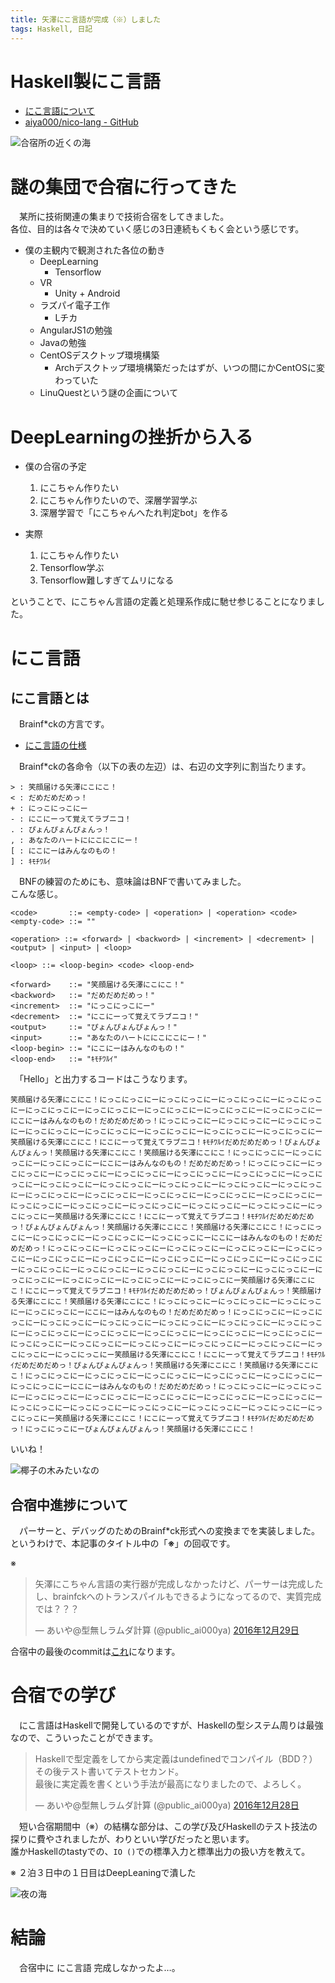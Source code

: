 ```yaml
---
title: 矢澤にこ言語が完成（※）しました
tags: Haskell, 日記
---
```


# Haskell製にこ言語

- [にこ言語について](#about-nico-lang)
- [aiya000/nico-lang - GitHub](https://github.com/aiya000/nico-lang)

![合宿所の近くの海](/2016-12-30-study_camp_with_nico_lang/sea.png)


# 謎の集団で合宿に行ってきた
　某所に技術関連の集まりで技術合宿をしてきました。  
各位、目的は各々で決めていく感じの3日連続もくもく会という感じです。

- 僕の主観内で観測された各位の動き
    - DeepLearning
        - Tensorflow
    - VR
        - Unity + Android
    - ラズパイ電子工作
        - Lチカ
    - AngularJS1の勉強
    - Javaの勉強
    - CentOSデスクトップ環境構築
        - Archデスクトップ環境構築だったはずが、いつの間にかCentOSに変わっていた
    - LinuQuestという謎の企画について


# DeepLearningの挫折から入る

- 僕の合宿の予定
    1. にこちゃん作りたい
    2. にこちゃん作りたいので、深層学習学ぶ
    3. 深層学習で「にこちゃんへたれ判定bot」を作る

- 実際
    1. にこちゃん作りたい
    2. Tensorflow学ぶ
    3. Tensorflow難しすぎてムリになる

ということで、にこちゃん言語の定義と処理系作成に馳せ参じることになりました。


# <a name="about-nico-lang">にこ言語</a>
## にこ言語とは
　Brainf\*ckの方言です。

- [にこ言語の仕様](https://github.com/aiya000/nico-lang/blob/master/BNF.md)

　Brainf\*ckの各命令（以下の表の左辺）は、右辺の文字列に割当たります。

```
> : 笑顔届ける矢澤にこにこ！
< : だめだめだめっ！
+ : にっこにっこにー
- : にこにーって覚えてラブニコ！
. : ぴょんぴょんぴょんっ！
, : あなたのハートににこにこにー！
[ : にこにーはみんなのもの！
] : ｷﾓﾁﾜﾙｲ
```

　BNFの練習のためにも、意味論はBNFで書いてみました。  
こんな感じ。

```bnf
<code>       ::= <empty-code> | <operation> | <operation> <code>
<empty-code> ::= ""

<operation> ::= <forward> | <backword> | <increment> | <decrement> | <output> | <input> | <loop>

<loop> ::= <loop-begin> <code> <loop-end>

<forward>    ::= "笑顔届ける矢澤にこにこ！"
<backword>   ::= "だめだめだめっ！"
<increment>  ::= "にっこにっこにー"
<decrement>  ::= "にこにーって覚えてラブニコ！"
<output>     ::= "ぴょんぴょんぴょんっ！"
<input>      ::= "あなたのハートににこにこにー！"
<loop-begin> ::= "にこにーはみんなのもの！"
<loop-end>   ::= "ｷﾓﾁﾜﾙｲ"
```

　「Hello」と出力するコードはこうなります。

```
笑顔届ける矢澤にこにこ！にっこにっこにーにっこにっこにーにっこにっこにーにっこにっこにーにっこにっこにーにっこにっこにーにっこにっこにーにっこにっこにーにっこにっこにーにこにーはみんなのもの！だめだめだめっ！にっこにっこにーにっこにっこにーにっこにっこにーにっこにっこにーにっこにっこにーにっこにっこにーにっこにっこにーにっこにっこにー笑顔届ける矢澤にこにこ！にこにーって覚えてラブニコ！ｷﾓﾁﾜﾙｲだめだめだめっ！ぴょんぴょんぴょんっ！笑顔届ける矢澤にこにこ！笑顔届ける矢澤にこにこ！にっこにっこにーにっこにっこにーにっこにっこにーにこにーはみんなのもの！だめだめだめっ！にっこにっこにーにっこにっこにーにっこにっこにーにっこにっこにーにっこにっこにーにっこにっこにーにっこにっこにーにっこにっこにーにっこにっこにーにっこにっこにーにっこにっこにーにっこにっこにーにっこにっこにーにっこにっこにーにっこにっこにーにっこにっこにーにっこにっこにーにっこにっこにーにっこにっこにーにっこにっこにーにっこにっこにーにっこにっこにーにっこにっこにー笑顔届ける矢澤にこにこ！にこにーって覚えてラブニコ！ｷﾓﾁﾜﾙｲだめだめだめっ！ぴょんぴょんぴょんっ！笑顔届ける矢澤にこにこ！笑顔届ける矢澤にこにこ！にっこにっこにーにっこにっこにーにっこにっこにーにっこにっこにーにこにーはみんなのもの！だめだめだめっ！にっこにっこにーにっこにっこにーにっこにっこにーにっこにっこにーにっこにっこにーにっこにっこにーにっこにっこにーにっこにっこにーにっこにっこにーにっこにっこにーにっこにっこにーにっこにっこにーにっこにっこにーにっこにっこにーにっこにっこにーにっこにっこにーにっこにっこにーにっこにっこにーにっこにっこにー笑顔届ける矢澤にこにこ！にこにーって覚えてラブニコ！ｷﾓﾁﾜﾙｲだめだめだめっ！ぴょんぴょんぴょんっ！笑顔届ける矢澤にこにこ！笑顔届ける矢澤にこにこ！にっこにっこにーにっこにっこにーにっこにっこにーにっこにっこにーにこにーはみんなのもの！だめだめだめっ！にっこにっこにーにっこにっこにーにっこにっこにーにっこにっこにーにっこにっこにーにっこにっこにーにっこにっこにーにっこにっこにーにっこにっこにーにっこにっこにーにっこにっこにーにっこにっこにーにっこにっこにーにっこにっこにーにっこにっこにーにっこにっこにーにっこにっこにーにっこにっこにーにっこにっこにー笑顔届ける矢澤にこにこ！にこにーって覚えてラブニコ！ｷﾓﾁﾜﾙｲだめだめだめっ！ぴょんぴょんぴょんっ！笑顔届ける矢澤にこにこ！笑顔届ける矢澤にこにこ！にっこにっこにーにっこにっこにーにっこにっこにーにっこにっこにーにっこにっこにーにっこにっこにーにこにーはみんなのもの！だめだめだめっ！にっこにっこにーにっこにっこにーにっこにっこにーにっこにっこにーにっこにっこにーにっこにっこにーにっこにっこにーにっこにっこにーにっこにっこにーにっこにっこにーにっこにっこにーにっこにっこにーにっこにっこにー笑顔届ける矢澤にこにこ！にこにーって覚えてラブニコ！ｷﾓﾁﾜﾙｲだめだめだめっ！にっこにっこにーぴょんぴょんぴょんっ！笑顔届ける矢澤にこにこ！
```

いいね！

![椰子の木みたいなの](/2016-12-30-study_camp_with_nico_lang/wood.png)


## 合宿中進捗について
　パーサーと、デバッグのためのBrainf\*ck形式への変換までを実装しました。  
というわけで、本記事のタイトル中の「**※**」の回収です。

※
<blockquote class="twitter-tweet" data-lang="ja"><p lang="ja" dir="ltr">矢澤にこちゃん言語の実行器が完成しなかったけど、パーサーは完成したし、brainfckへのトランスパイルもできるようになってるので、実質完成では？？？</p>&mdash; あいや@型無しラムダ計算 (@public_ai000ya) <a href="https://twitter.com/public_ai000ya/status/814308640714674176">2016年12月29日</a></blockquote>
<script async src="//platform.twitter.com/widgets.js" charset="utf-8"></script>

合宿中の最後のcommitは[これ](https://github.com/aiya000/nico-lang/commit/c10f0418d2c8011baddd23ef731f362aa258e5a9)になります。


# 合宿での学び
　にこ言語はHaskellで開発しているのですが、Haskellの型システム周りは最強なので、こういったことができます。

<blockquote class="twitter-tweet" data-lang="ja"><p lang="ja" dir="ltr">Haskellで型定義をしてから実定義はundefinedでコンパイル（BDD？）<br>その後テスト書いてテストセカンド。<br>最後に実定義を書くという手法が最高になりましたので、よろしく。</p>&mdash; あいや@型無しラムダ計算 (@public_ai000ya) <a href="https://twitter.com/public_ai000ya/status/814072579681984513">2016年12月28日</a></blockquote>
<script async src="//platform.twitter.com/widgets.js" charset="utf-8"></script>

　短い合宿期間中（※）の結構な部分は、この学び及びHaskellのテスト技法の探りに費やされましたが、わりといい学びだったと思います。  
誰かHaskellのtastyでの、`IO ()`での標準入力と標準出力の扱い方を教えて。

※ ２泊３日中の１日目はDeepLeaningで潰した

![夜の海](/2016-12-30-study_camp_with_nico_lang/at_night.png)


# 結論
　合宿中に にこ言語 完成しなかったよ…。
